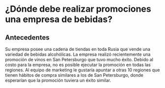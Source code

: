 # ¿Dónde debe realizar promociones una empresa de bebidas?

## Antecedentes

Su empresa posee una cadena de tiendas en toda Rusia que vende una variedad de bebidas alcohólicas. La empresa realizó recientemente una promoción de vinos en San Petersburgo que tuvo mucho éxito. Debido al costo para la empresa, no es posible ejecutar la promoción en todas las regiones. Al equipo de marketing le gustaría apuntar a otras 10 regiones que tienen hábitos de compra similares a los de San Petersburgo, donde esperarían que la promoción tuviera un éxito similar.